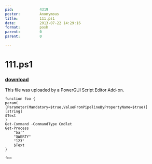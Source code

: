 ```yaml
---
pid:            4319
poster:         Anonymous
title:          111.ps1
date:           2013-07-22 14:29:16
format:         posh
parent:         0
parent:         0

---
```


# 111.ps1

### [download](4319.ps1)

This file was uploaded by a PowerGUI Script Editor Add-on.

```posh
function foo {
param(
[Parameter(Mandatory=$true,ValueFromPipelineByPropertyName=$true)]
[string]
$Text
)
Get-Command -CommandType Cmdlet
Get-Process
	"bar"
	"QWERTY"
	"123"
	$Text
}

foo
```
